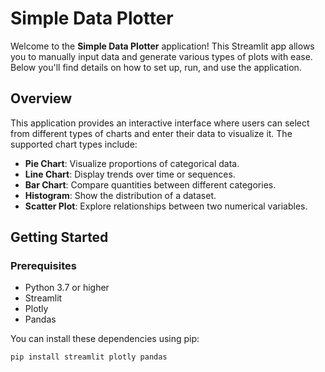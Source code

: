 # Simple Data Plotter

Welcome to the **Simple Data Plotter** application! This Streamlit app allows you to manually input data and generate various types of plots with ease. Below you'll find details on how to set up, run, and use the application.

## Overview

This application provides an interactive interface where users can select from different types of charts and enter their data to visualize it. The supported chart types include:

- **Pie Chart**: Visualize proportions of categorical data.
- **Line Chart**: Display trends over time or sequences.
- **Bar Chart**: Compare quantities between different categories.
- **Histogram**: Show the distribution of a dataset.
- **Scatter Plot**: Explore relationships between two numerical variables.

## Getting Started

### Prerequisites

- Python 3.7 or higher
- Streamlit
- Plotly
- Pandas

You can install these dependencies using pip:

```bash
pip install streamlit plotly pandas
